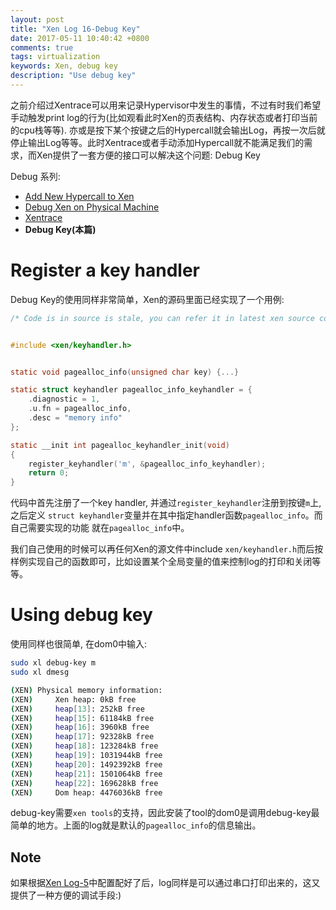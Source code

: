```yaml
---
layout: post
title: "Xen Log 16-Debug Key"
date: 2017-05-11 10:40:42 +0800
comments: true
tags: virtualization
keywords: Xen, debug key
description: "Use debug key"
---
```


之前介绍过Xentrace可以用来记录Hypervisor中发生的事情，不过有时我们希望手动触发print log的行为(比如观看此时Xen的页表结构、内存状态或者打印当前的cpu栈等等). 亦或是按下某个按键之后的Hypercall就会输出Log，再按一次后就停止输出Log等等。此时Xentrace或者手动添加Hypercall就不能满足我们的需求，而Xen提供了一套方便的接口可以解决这个问题: Debug Key
<!--more-->

Debug 系列:

* [Add New Hypercall to Xen][3]
* [Debug Xen on Physical Machine][5]
* [Xentrace][6]
* **Debug Key(本篇)**

# Register a key handler

Debug Key的使用同样非常简单，Xen的源码里面已经实现了一个用例:

```c $XENDIR/xen/common/page_alloc.c http://code.metager.de/source/xref/xen/xen/common/page_alloc.c
/* Code is in source is stale, you can refer it in latest xen source code */


#include <xen/keyhandler.h>


static void pagealloc_info(unsigned char key) {...}

static struct keyhandler pagealloc_info_keyhandler = {
    .diagnostic = 1,
    .u.fn = pagealloc_info,
    .desc = "memory info"
};

static __init int pagealloc_keyhandler_init(void)
{
    register_keyhandler('m', &pagealloc_info_keyhandler);
    return 0;
}

```

代码中首先注册了一个key handler, 并通过`register_keyhandler`注册到按键`m`上, 之后定义
`struct keyhandler`变量并在其中指定handler函数`pagealloc_info`。而自己需要实现的功能
就在`pagealloc_info`中。

我们自己使用的时候可以再任何Xen的源文件中include `xen/keyhandler.h`而后按样例实现自己的函数即可，比如设置某个全局变量的值来控制log的打印和关闭等等。

# Using debug key

使用同样也很简单, 在dom0中输入:

```sh
sudo xl debug-key m
sudo xl dmesg

(XEN) Physical memory information:
(XEN)     Xen heap: 0kB free
(XEN)     heap[13]: 252kB free
(XEN)     heap[15]: 61184kB free
(XEN)     heap[16]: 3960kB free
(XEN)     heap[17]: 92328kB free
(XEN)     heap[18]: 123284kB free
(XEN)     heap[19]: 1031944kB free
(XEN)     heap[20]: 1492392kB free
(XEN)     heap[21]: 1501064kB free
(XEN)     heap[22]: 169628kB free
(XEN)     Dom heap: 4476036kB free
```

debug-key需要`xen tools`的支持，因此安装了tool的dom0是调用debug-key最简单的地方。上面的log就是默认的`pagealloc_info`的信息输出。

## Note

如果根据[Xen Log-5][5]中配置配好了后，log同样是可以通过串口打印出来的，这又提供了一种方便的调试手段:)

[3]: http://silentming.net/blog/2015/12/13/xen-log-3-add-hypercall/
[5]: http://silentming.net/blog/2016/09/18/xen-log-5-debug-xen/
[6]: http://silentming.net/blog/2016/09/21/xen-log-6-xentrace/
[16]: http://silentming.net/blog/2017/05/11/xen-log-16-debug-key/
